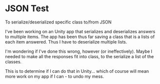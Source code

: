 # JSON Test
 To serialize/deserialized specific class to/from JSON
 
 I've been working on an Unity app that serializes and deserializes answers to multiple items. The app has been thus far saving a class that is a lists of each item answered. Thus I have to deserialize multiple lists.
 
 I'm wondering if I've done this wrong, however (or ineffectively). Maybe I needed to make all the responses fit into class, to the serialize a list of the classes.
 
 This is to determine if I can do that in Unity...
 which of course will mean more work on my app if I can - to undo my mess.
